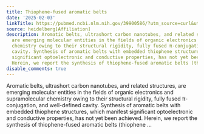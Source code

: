 ```yaml
---
title: Thiophene-fused aromatic belts
date: '2025-02-03'
linkTitle: https://pubmed.ncbi.nlm.nih.gov/39900586/?utm_source=curl&utm_medium=rss&utm_campaign=pubmed-2&utm_content=1FakS-2QOkCT8HsMOQP1bCRQ4YzyumYOmxmF0moLsQ3dFB1E9V&fc=20220326224207&ff=20250204170852&v=2.18.0.post9+e462414
source: heidelberg[Affiliation]
description: Aromatic belts, ultrashort carbon nanotubes, and related structures,
  are emerging molecular entities in the fields of organic electronics and supramolecular
  chemistry owing to their structural rigidity, fully fused π-conjugation, and well-defined
  cavity. Synthesis of aromatic belts with embedded thiophene structures, which manifest
  significant optoelectronic and conductive properties, has not yet been achieved.
  Herein, we report the synthesis of thiophene-fused aromatic belts (thiophene ...
disable_comments: true
---
```

Aromatic belts, ultrashort carbon nanotubes, and related structures, are emerging molecular entities in the fields of organic electronics and supramolecular chemistry owing to their structural rigidity, fully fused π-conjugation, and well-defined cavity. Synthesis of aromatic belts with embedded thiophene structures, which manifest significant optoelectronic and conductive properties, has not yet been achieved. Herein, we report the synthesis of thiophene-fused aromatic belts (thiophene ...